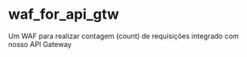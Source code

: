 # waf_for_api_gtw
Um WAF para realizar contagem (count) de requisições integrado com nosso API Gateway
